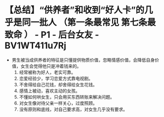 # 【总结】“供养者”和收到“好人卡”的几乎是同一批人  （第一条最常见 第七条最致命 ） - P1 - 后台女友 - BV1WT411u7Rj

-   男生被当成供养者的特征是只懂提供物质价值，忽略情感价值，会降低自身价值，女生会觉得他只是冲着钱来的。
    1.  经常被称为好人，老实可靠。
    2.  恋爱经验少，学习恋爱方式靠电视剧。
    3.  不舍得给自己花钱，却舍得给女生花钱。
    4.  感情上被动，喜欢主动的女孩。
    5.  不懂如何哄女生，只会用买东西转账来解决问题。
    6.  对女生像对待父亲一样关心，过度照顾。
    7.  没有原则和底线，对自己要求高，对女生几乎没有要求。